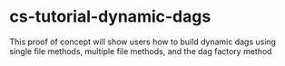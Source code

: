 # cs-tutorial-dynamic-dags
This proof of concept will show users how to build dynamic dags using single file methods, multiple file methods, and the dag factory method
